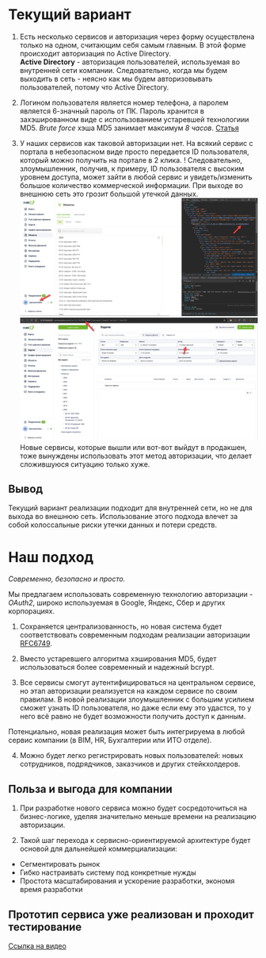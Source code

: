 # Текущий вариант

1. Есть несколько сервисов и авторизация через форму осуществлена только на одном, считающим себя самым главным. В этой форме происходит авторизация по Active Directory. \
__Active Directory__ - авторизация пользователей, используемая во внутренней сети компании. Следовательно, когда мы будем выходить в сеть - неясно как мы будем авторизовывать пользователей, потому что Active Directory.

2. Логином пользователя является номер телефона, а паролем является 6-значный пароль от ПК. Пароль хранится в захэшированном виде с использованием устаревшей технологиии MD5. _Brute force_ хэша MD5 занимает максимум _8 часов_. [Статья](http://itsec.ru/articles2/tema/glavn_sobyt_2005_goda_8)

3. У наших сервисов как таковой авторизации нет. На всякий сервис с портала в небезопасном виде просто передается ID пользователя, который можно получить на портале в 2 клика. !
Следовательно, злоумышленник, получив, к примеру, ID пользователя с высоким уровнем доступа, может зайти в любой сервис и увидеть/изменить большое количество коммерческой информации. При выходе во внешнюю сеть это грозит большой утечкой данных.
![ID в сервисе Объекты](image-2.png)
![ID в сервисе Задачи](image-3.png)
Новые сервисы, которые вышли или вот-вот выйдут в продакшен, тоже вынуждены использовать этот метод авторизации, что делает сложившуюся ситуацию только хуже.

## Вывод
Текущий вариант реализации подходит для внутренней сети, но не для выхода во внешнюю сеть. Использование этого подхода влечет за собой колоссальные риски утечки данных и потери средств.

# Наш подход

_Современно, безопасно и просто._

Мы предлагаем использовать современную технологию авторизации - _OAuth2_, широко используемая в Google, Яндекс, Сбер и других корпорациях.

1. Сохраняется централизованность, но новая система будет соответствовать современным подходам реализации авторизации [RFC6749](https://datatracker.ietf.org/doc/html/rfc6749).

2. Вместо устаревшего алгоритма хэширования MD5, будет использоваться более современный и надежный bcrypt.

3. Все сервисы смогут аутентифицироваться на центральном сервисе, но этап авторизации реализуется на каждом сервисе по своим правилам. В новой реализации злоумышленник с большим усилием сможет узнать ID пользователя, но даже если ему это удастся, то у него всё равно не будет возможности получить доступ к данным.

Потенциально, новая реализация может быть интегрируема в любой сервис компании (в BIM, HR, Бухгалтерии или ИТО отделе).

4. Можно будет легко регистрировать новых пользователей: новых сотрудников, подрядчиков, заказчиков и других стейкхолдеров.

## Польза и выгода для компании

1. При разработке нового сервиса можно будет сосредоточиться на бизнес-логике, уделяя значительно меньше времени на реализацию авторизации.

2. Такой шаг перехода к сервисно-ориентируемой архитектуре будет основой для дальнейшей коммерциализации:
- Сегментировать рынок
- Гибко настраивать систему под конкретные нужды
- Простота масштабирования и ускорение разработки, экономя время разработки

## Прототип сервиса уже реализован и проходит тестирование
[Ссылка на видео](123123.mp4)